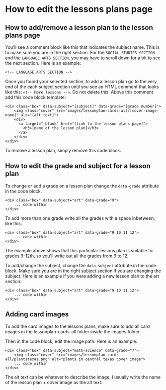 # How to edit the lessons plans page

## How to add/remove a lesson plan to the lesson plans page

You'll see a comment block like this that indicates the subject name. This is to make sure you are in the right section. For the `SOCIAL STUDIES SECTION` and the `LANGUAGE ARTS SECTION`, you may have to scroll down for a bit to see the next section. Here is an example:

```
<!-- LANGUAGE ARTS SECTION -->
```

Once you found your selected section, to add a lesson plan go to the very end of the each subject section until you see an HTML comment that looks like this: `<!-- More lessons -->`. Do not delete this. Above this comment add this code block template:

```
<div class="box" data-subject="[subject]" data-grade="[grade number]">
	<img class="cover" src="images/lessonplan-cards-all/[cover-image-name]" alt="[alt text]">
	<div>
	  <a target="_blank" href="[link to the lesson plans page]">
	    <h3>[name of the lesson plan]</h3>
	  </a>
	</div>
</div>
```

To remove a lesson plan, simply remove this code block.


## How to edit the grade and subject for a lesson plan

To change or add a grade on a lesson plan change the `data-grade` attribute in the code block.

```
<div class="box" data-subject="art" data-grade="9">
	... code within
</div>
```

To add more than one grade write all the grades with a space inbetween, like this:

```
<div class="box" data-subject="art" data-grade="9 10 11 12">
	... code within
</div>
```

The example above shows that this particular lessons plan is suitable for grades 9-12th, so you'll write out all the grades from 9 to 12.

To add/change the subject, change the `data-subject` attribute in the code block. Make sure you are in the right subject section if you are changing the subject. Here is an example if you were adding a new lesson plan to the art section:

```
<div class="box" data-subject="art" data-grade="9 10 11 12">
	... code within
</div>
```

## Adding card images

To add the card images to the lessons plans, make sure to add all card images in the lessonplan-cards-all folder inside the images folder.

Then in the code block, edit the image path. Here is an example:

```
<div class="box" data-subject="math-science" data-grade="7">
	<img class="cover" src="images/lessonplan-cards-all/plantstexas.png" alt="plants in central texas cover image">
	... code within
</div>
```

The alt text can be whatever to describe the image, I usually write the name of the lesson plan + cover image as the alt text.

